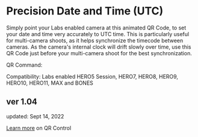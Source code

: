 # Precision Date and Time (UTC)

<script src="../../jquery.min.js"></script>
<script src="../../qrcodeborder.js"></script>
<style>
        #qrcode{
            width: 100%;
        }
        div{
            width: 100%;
            display: inline-block;
        }
</style>

Simply point your Labs enabled camera at this animated QR Code, to set your date and time very accurately to UTC time. This is particularly useful for multi-camera shoots, as it helps synchronize the timecode between cameras. As the camera's internal clock will drift slowly over time, use this QR Code just before your multi-camera shoot for the best synchronization. 

<center>
<div id="qrcode"></div>
<br>
</center>
QR Command: <b id="qrtext"></b>

Compatibility: Labs enabled HERO5 Session, HERO7, HERO8, HERO9, HERO10, HERO11, MAX and BONES 
        
## ver 1.04
updated: Sept 14, 2022

[Learn more](..) on QR Control

<script>
var once = true;
var qrcode;
var cmd = "";
var id = 0;

function uuidv4() {
  return ([1e7]+-1e3+-4e3+-8e3+-1e11).replace(/[018]/g, c =>
    (c ^ crypto.getRandomValues(new Uint8Array(1))[0] & 15 >> c / 4).toString(16)
  );
}

function id8() { // 8 characters, so up to 27-bit ID
  return ([1111]+1111).replace(/[018]/g, c =>
    (c ^ crypto.getRandomValues(new Uint8Array(1))[0] % 10 >> c / 4).toString()
  );
}

function id5() {  // 5 characters, so up to 17-bit ID
  return ([1111]+1).replace(/1/g, c =>
    (c ^ crypto.getRandomValues(new Uint8Array(1))[0] % 10 >> c / 4).toString()
  );
}

function getMachineId() 
{
    let machineId = localStorage.getItem('MachineId');
    if (!machineId) {
        machineId = id5();
        localStorage.setItem('MachineId', machineId);
    }
    return machineId;
}


function makeQR() {	
  if(once === true)
  {
	id = getMachineId();  // 5 character 10-base, so up to 17-bit ID
    qrcode = new QRCode(document.getElementById("qrcode"), 
    {
      text : "oT0",
      width : 360,
      height : 360,
      correctLevel : QRCode.CorrectLevel.M
    });
    once = false;
  }
}
function padTime(i) {
  if (i < 10) {i = "0" + i;}  // add zero in front of numbers < 10
  return i;
}
function timeLoop()
{
  var today;
  var yy,mm,dd,h,m,s;
  var ms;
  
  today = new Date();
  yy = today.getUTCFullYear() - 2000;
  mm = today.getUTCMonth() + 1;
  dd = today.getUTCDate();
  h = today.getUTCHours();
  m = today.getUTCMinutes();
  s = today.getUTCSeconds();
  ms = today.getUTCMilliseconds();
  yy = padTime(yy);
  mm = padTime(mm);
  dd = padTime(dd);
  h = padTime(h);
  m = padTime(m);
  s = padTime(s);
  ms = Math.floor(ms / 10); // hundredths
  ms = padTime(ms);

  cmd = "oT" + yy + mm + dd + h + m + s + "." + ms + "TI" + id;
  qrcode.clear(); 
  qrcode.makeCode(cmd);
  document.getElementById("qrtext").innerHTML = cmd;
 
  var t = setTimeout(timeLoop, 50);
}

function myReloadFunction() {
  location.reload();
}

makeQR();
timeLoop();

</script>
